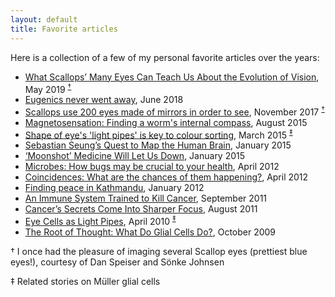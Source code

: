 ```yaml
---
layout: default
title: Favorite articles
--- 
```


Here is a collection of a few of my personal favorite articles over the years:
- [What Scallops’ Many Eyes Can Teach Us About the Evolution of Vision](https://www.smithsonianmag.com/science-nature/what-scallops-many-eyes-can-teach-us-about-evolution-vision-180972099/), May 2019 <sup>[&dagger;](#note1)</sup>
- [Eugenics never went away](https://aeon.co/essays/eugenics-today-where-eugenic-sterilisation-continues-now), June 2018
- [Scallops use 200 eyes made of mirrors in order to see](https://www.theverge.com/2017/11/30/16719146/king-scallop-eyes-mirror-lens-optics-biomimicry), November 2017 <sup>[&dagger;](#note1)</sup>
- [Magnetosensation: Finding a worm's internal compass](https://elifesciences.org/articles/09666), August 2015
- [Shape of eye's 'light pipes' is key to colour sorting](https://www.bbc.com/news/science-environment-31775458), March 2015 <sup>[&Dagger;](#note2)</sup>
- [Sebastian Seung’s Quest to Map the Human Brain](http://www.nytimes.com/2015/01/11/magazine/sebastian-seungs-quest-to-map-the-human-brain.html), January 2015
- [‘Moonshot’ Medicine Will Let Us Down](http://www.nytimes.com/2015/01/29/opinion/moonshot-medicine-will-let-us-down.html), January 2015
- [Microbes: How bugs may be crucial to your health](https://www.bbc.com/future/article/20120412-the-beasts-inside-you/4http://www.bbc.co.uk/news/magazine-15356016), April 2012
- [Coincidences: What are the chances of them happening?](http://www.bbc.com/future/story/20120426-what-a-coincidence/), April 2012
- [Finding peace in Kathmandu](http://www.bbc.com/travel/feature/20120116-find-peace-in-kathmandu), January 2012
- [An Immune System Trained to Kill Cancer](http://www.nytimes.com/2011/09/13/health/13gene.html?pagewanted=all), September 2011
- [Cancer’s Secrets Come Into Sharper Focus](http://www.nytimes.com/2011/08/16/health/16cancer.html?pagewanted=all), August 2011
- [Eye Cells as Light Pipes](https://physics.aps.org/story/v25/st15), April 2010 <sup>[&Dagger;](#note2)</sup>
- [The Root of Thought: What Do Glial Cells Do?](http://www.scientificamerican.com/article/the-root-of-thought-what/), October 2009

<a name="note1">&dagger;</a> I once had the pleasure of imaging several Scallop eyes (prettiest blue eyes!), courtesy of Dan Speiser and Sönke Johnsen

<a name="note2">&Dagger;</a> Related stories on Müller glial cells
